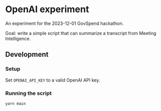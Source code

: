 # OpenAI experiment

An experiment for the 2023-12-01 GovSpend hackathon.

Goal: write a simple script that can summarize a transcript from Meeting
Intelligence.

## Development

### Setup

Set `OPENAI_API_KEY` to a valid OpenAI API key.

### Running the script

```bash
yarn main
```
